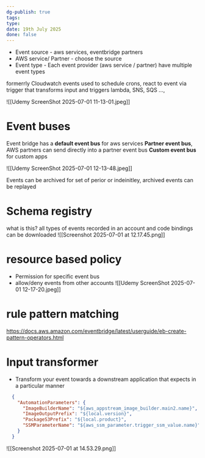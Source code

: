 ```yaml
---
dg-publish: true
tags: 
type: 
date: 19th July 2025
done: false
---
```


- Event source - aws services, eventbridge partners
- AWS service/ Partner - choose the source
- Event type - Each event provider (aws service / partner) have multiple event types

formerrly Cloudwatch events
used to schedule crons, react to event via trigger that transforms input and triggers lambda, SNS, SQS ...,

![[Udemy ScreenShot 2025-07-01 11-13-01.jpeg]]

# Event buses
Event bridge has a **default event bus** for aws services
**Partner event bus**, AWS partners can send directly into a partner event bus
**Custom event bus** for custom apps

![[Udemy ScreenShot 2025-07-01 12-13-48.jpeg]]

Events can be archived for set of perior or indeinitley, 
archived events can be replayed

# Schema registry
what is this? all types of events recorded in an account and code bindings can be downloaded
![[Screenshot 2025-07-01 at 12.17.45.png]]

# resource based policy
- Permission for specific event bus
- allow/deny events from other accounts
![[Udemy ScreenShot 2025-07-01 12-17-20.jpeg]]

# rule pattern matching
https://docs.aws.amazon.com/eventbridge/latest/userguide/eb-create-pattern-operators.html

# Input transformer
- Transform your event towards a downstream application that expects in a particular manner
```json
  {
    "AutomationParameters": {
      "ImageBuilderName": "${aws_appstream_image_builder.main2.name}",
      "ImageOutputPrefix": "${local.version}",
      "PackageS3Prefix": "${local.product}",
      "SSMParameterName": "${aws_ssm_parameter.trigger_ssm_value.name}"
    }
  }
```

![[Screenshot 2025-07-01 at 14.53.29.png]]